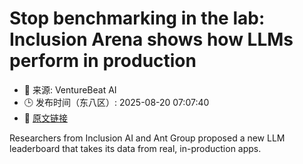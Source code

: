 # Stop benchmarking in the lab: Inclusion Arena shows how LLMs perform in production
- 📅 来源: VentureBeat AI
- 🕒 发布时间（东八区）: 2025-08-20 07:07:40
- 🔗 [原文链接](https://venturebeat.com/ai/stop-benchmarking-in-the-lab-inclusion-arena-shows-how-llms-perform-in-production/)

Researchers from Inclusion AI and Ant Group proposed a new LLM leaderboard that takes its data from real, in-production apps.